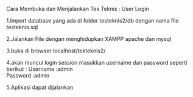 Cara Membuka dan Menjalankan Tes Teknis : User Login

1.Import database yang ada di folder testeknis2/db dengan nama file testeknis.sql

2.Jalankan File dengan menghidupkan XAMPP apache dan mysql

3.buka di browser localhost/tekteknis2/

4.akan muncul login session masukkan username dan password seperti berikut :
 Username :admin  
 Password :admin

5.Aplikasi dapat dijalankan
